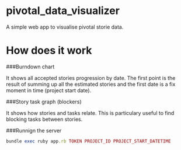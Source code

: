 pivotal_data_visualizer
=======================

A simple web app to visualise pivotal storie data.

How does it work
================

###Burndown chart

It shows all accepted stories progression by date. The first point is the result
of summing up all the estimated stories and the first date is a fix moment in time
(project start date).

###Story task graph (blockers)

It shows how stories and tasks relate. This is particulary useful to find
blocking tasks between stories.


###Runnign the server

```ruby
bundle exec ruby app.rb TOKEN PROJECT_ID PROJECT_START_DATETIME
```
